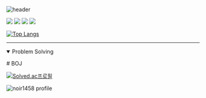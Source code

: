 ![header](https://capsule-render.vercel.app/api?type=waving&color=timeGradient&animation=twinkling&height=100&section=header&text=　&fontSize=30)

<a href="https://noir1458.blogspot.com"><img src="https://img.shields.io/badge/Blogger-FF5722?style=flat-square&logo=Blogger&logoColor=white"/></a>
<a href="https://www.youtube.com/channel/UCdtj4ZoWyC9NS0hvXk45WTA"><img src="https://img.shields.io/badge/Youtube-FF0000?style=flat-square&logo=Youtube&logoColor=white"/></a>
<a href="#"><img src="https://img.shields.io/badge/Instagram-E4405F?style=flat-square&logo=Instagram&logoColor=white"/></a>
<a href="https://www.buymeacoffee.com/noir1458"><img src="https://img.shields.io/badge/BuyMeACoffee-FFDD00?style=flat-square&logo=BuyMeACoffee&logoColor=black"/></a>

[![Top Langs](https://github-readme-stats.vercel.app/api/top-langs/?username=noir1458&layout=compact)](https://github.com/noir1458/github-readme-stats)


***
<details open>
  <summary>Problem Solving</summary>
  <p>
  <a href = "https://www.acmicpc.net/user/noir1458" style = "color:inherit; text-decoration:none"># BOJ</a>
   </p>
  <p>
    
[![Solved.ac프로필](http://mazassumnida.wtf/api/v2/generate_badge?boj=noir1458)](https://solved.ac/noir1458)

![noir1458 profile](http://mazandi.herokuapp.com/api?handle=noir1458&theme=warm) 

  </p>
</details>

<!--
**noir1458/noir1458** is a ✨ _special_ ✨ repository because its `README.md` (this file) appears on your GitHub profile.

Here are some ideas to get you started:

- 🔭 I’m currently working on ...
- 🌱 I’m currently learning ...
- 👯 I’m looking to collaborate on ...
- 🤔 I’m looking for help with ...
- 💬 Ask me about ...
- 📫 How to reach me: ...
- 😄 Pronouns: ...
- ⚡ Fun fact: ...
-->  

